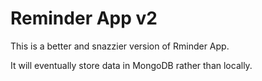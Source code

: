 # Reminder App v2

This is a better and snazzier version of Rminder App.

It will eventually store data in MongoDB rather than locally.